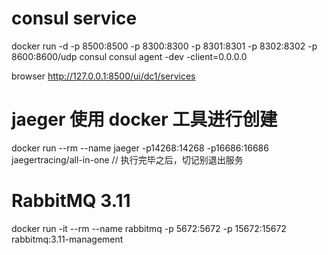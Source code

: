 # consul service

docker run -d -p 8500:8500 -p 8300:8300 -p 8301:8301 -p 8302:8302 -p 8600:8600/udp consul
consul agent -dev -client=0.0.0.0

browser http://127.0.0.1:8500/ui/dc1/services

# jaeger 使用 docker 工具进行创建

docker run --rm --name jaeger -p14268:14268 -p16686:16686 jaegertracing/all-in-one
// 执行完毕之后，切记别退出服务

# RabbitMQ 3.11

docker run -it --rm --name rabbitmq -p 5672:5672 -p 15672:15672 rabbitmq:3.11-management